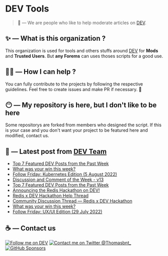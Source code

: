 # DEV Tools

> 🔧 — We are people who like to help moderate articles on [DEV](https://dev.to).

## ✨ — What is this organization ?

This organization is used for tools and others stuffs around [DEV](https://dev.to) for **Mods** and **Trusted Users**. But __any Forems__ can uses thoses scripts for a good use.


## 💪🏼 — How I can help ?

You can fully contribute to the projects by following the respective guidelines. Feel free to create issues and make PR if necessary. 🎉

## 😶 — My repository is here, but I don't like to be here

Some repositorys are forked from members who designed the script. If this is your case and you don't want your project to be featured here and modified, contact us.

## 📝 — Latest post from [DEV Team](https://dev.to/devteam)

<!-- BLOG-POST-LIST:START -->
- [Top 7 Featured DEV Posts from the Past Week](https://dev.to/devteam/top-7-featured-dev-posts-from-the-past-week-259h)
- [What was your win this week?](https://dev.to/devteam/what-was-your-win-this-week-2g2l)
- [Follow Friday: Kubernetes Edition &lpar;5 August 2022&rpar;](https://dev.to/devteam/follow-friday-kubernetes-edition-5-august-2022-200f)
- [Discussion and Comment of the Week - v13](https://dev.to/devteam/discussion-and-comment-of-the-week-v13-5fao)
- [Top 7 Featured DEV Posts from the Past Week](https://dev.to/devteam/top-7-featured-dev-posts-from-the-past-week-57oo)
- [Announcing the Redis Hackathon on DEV!](https://dev.to/devteam/announcing-the-redis-hackathon-on-dev-3248)
- [Redis x DEV Hackathon Help Thread](https://dev.to/devteam/redis-x-dev-hackathon-help-thread-a7b)
- [Community Discussion Thread — Redis x DEV Hackathon](https://dev.to/devteam/community-discussion-thread-redis-x-dev-hackathon-4cl6)
- [What was your win this week?](https://dev.to/devteam/what-was-your-win-this-week-191j)
- [Follow Friday: UX/UI Edition &lpar;29 July 2022&rpar;](https://dev.to/devteam/follow-friday-uxui-edition-29-july-2022-2g1m)
<!-- BLOG-POST-LIST:END -->


## ☕ — Contact us

[![Follow me on DEV](https://img.shields.io/badge/dev.to-%2308090A.svg?&style=for-the-badge&logo=dev.to&logoColor=white&alt=devto)](https://dev.to/thomasbnt)
[![Contact me on Twitter @Thomasbnt_](https://img.shields.io/badge/Contact%20me%20on%20Twitter-%231DA1F2.svg?&style=for-the-badge&logo=twitter&logoColor=white&alt=twitter)](https://twitter.com/messages/1142357270-1142357270?text=Hello,%20I%20contact%20you%20from%20devtotools%20&recipient_id=1142357270) [![GitHub Sponsors](https://img.shields.io/badge/Sponsor%20me-%23EA54AE.svg?&style=for-the-badge&logo=github-sponsors&logoColor=white)](https://github.com/sponsors/thomasbnt)


